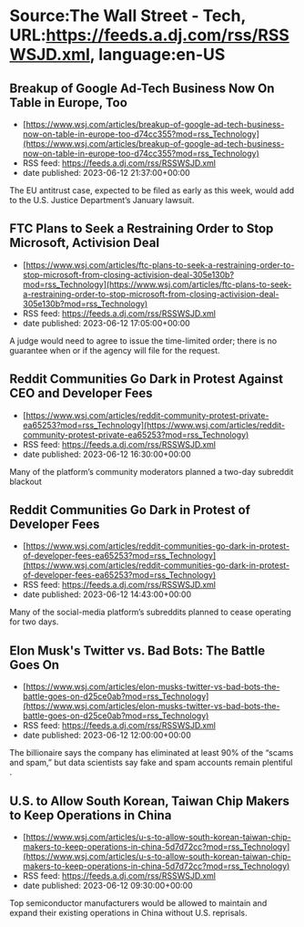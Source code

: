 # Source:The Wall Street - Tech, URL:https://feeds.a.dj.com/rss/RSSWSJD.xml, language:en-US

## Breakup of Google Ad-Tech Business Now On Table in Europe, Too
 - [https://www.wsj.com/articles/breakup-of-google-ad-tech-business-now-on-table-in-europe-too-d74cc355?mod=rss_Technology](https://www.wsj.com/articles/breakup-of-google-ad-tech-business-now-on-table-in-europe-too-d74cc355?mod=rss_Technology)
 - RSS feed: https://feeds.a.dj.com/rss/RSSWSJD.xml
 - date published: 2023-06-12 21:37:00+00:00

The EU antitrust case, expected to be filed as early as this week, would add to the U.S. Justice Department’s January lawsuit.

## FTC Plans to Seek a Restraining Order to Stop Microsoft, Activision Deal
 - [https://www.wsj.com/articles/ftc-plans-to-seek-a-restraining-order-to-stop-microsoft-from-closing-activision-deal-305e130b?mod=rss_Technology](https://www.wsj.com/articles/ftc-plans-to-seek-a-restraining-order-to-stop-microsoft-from-closing-activision-deal-305e130b?mod=rss_Technology)
 - RSS feed: https://feeds.a.dj.com/rss/RSSWSJD.xml
 - date published: 2023-06-12 17:05:00+00:00

A judge would need to agree to issue the time-limited order; there is no guarantee when or if the agency will file for the request.

## Reddit Communities Go Dark in Protest Against CEO and Developer Fees
 - [https://www.wsj.com/articles/reddit-community-protest-private-ea65253?mod=rss_Technology](https://www.wsj.com/articles/reddit-community-protest-private-ea65253?mod=rss_Technology)
 - RSS feed: https://feeds.a.dj.com/rss/RSSWSJD.xml
 - date published: 2023-06-12 16:30:00+00:00

Many of the platform’s community moderators planned a two-day subreddit blackout

## Reddit Communities Go Dark in Protest of Developer Fees
 - [https://www.wsj.com/articles/reddit-communities-go-dark-in-protest-of-developer-fees-ea65253?mod=rss_Technology](https://www.wsj.com/articles/reddit-communities-go-dark-in-protest-of-developer-fees-ea65253?mod=rss_Technology)
 - RSS feed: https://feeds.a.dj.com/rss/RSSWSJD.xml
 - date published: 2023-06-12 14:43:00+00:00

Many of the social-media platform’s subreddits planned to cease operating for two days.

## Elon Musk's Twitter vs. Bad Bots: The Battle Goes On
 - [https://www.wsj.com/articles/elon-musks-twitter-vs-bad-bots-the-battle-goes-on-d25ce0ab?mod=rss_Technology](https://www.wsj.com/articles/elon-musks-twitter-vs-bad-bots-the-battle-goes-on-d25ce0ab?mod=rss_Technology)
 - RSS feed: https://feeds.a.dj.com/rss/RSSWSJD.xml
 - date published: 2023-06-12 12:00:00+00:00

The billionaire says the company has eliminated at least 90% of the “scams and spam,” but data scientists say fake and spam accounts remain plentiful .

## U.S. to Allow South Korean, Taiwan Chip Makers to Keep Operations in China
 - [https://www.wsj.com/articles/u-s-to-allow-south-korean-taiwan-chip-makers-to-keep-operations-in-china-5d7d72cc?mod=rss_Technology](https://www.wsj.com/articles/u-s-to-allow-south-korean-taiwan-chip-makers-to-keep-operations-in-china-5d7d72cc?mod=rss_Technology)
 - RSS feed: https://feeds.a.dj.com/rss/RSSWSJD.xml
 - date published: 2023-06-12 09:30:00+00:00

Top semiconductor manufacturers would be allowed to maintain and expand their existing operations in China without U.S. reprisals.

